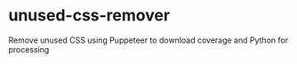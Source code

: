 # unused-css-remover
Remove unused CSS using Puppeteer to download coverage and Python for processing
